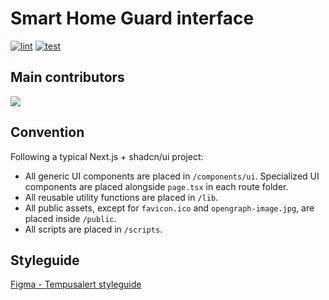 # Smart Home Guard interface
[![lint](https://github.com/Smart-Home-Guard/tempusalert-fe/actions/workflows/lint.yml/badge.svg)](https://github.com/Smart-Home-Guard/tempusalert-fe/actions/workflows/lint.yml)
[![test](https://github.com/Smart-Home-Guard/tempusalert-fe/actions/workflows/test.yml/badge.svg)](https://github.com/Smart-Home-Guard/tempusalert-fe/actions/workflows/test.yml)
## Main contributors

<a href = "https://github.com/Smart-Home-Guard/tempusalert-fe/graphs/contributors">
  <img src = "https://contrib.rocks/image?repo=Smart-Home-Guard/tempusalert-fe"/>
</a>

## Convention

Following a typical Next.js + shadcn/ui project:
* All generic UI components are placed in `/components/ui`.
  Specialized UI components are placed alongside `page.tsx` in each route folder.
* All reusable utility functions are placed in `/lib`.
* All public assets, except for `favicon.ico` and `opengraph-image.jpg`, are placed inside `/public`.
* All scripts are placed in `/scripts`.

## Styleguide

[Figma - Tempusalert styleguide](https://www.figma.com/file/x1VaDX8ipXmqTTM7WSKa5z/Tempusalert-Styleguide?type=design&node-id=0%3A1&mode=design&t=jfjwHIwjFU5fU651-1)
